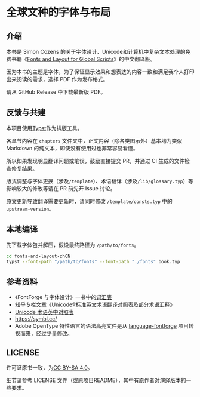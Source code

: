# 全球文种的字体与布局

## 介绍

本书是 Simon Cozens 的关于字体设计、Unicode和计算机中复杂文本处理的免费书籍《[Fonts and Layout for Global Scripts](https://simoncozens.github.io/fonts-and-layout/)》的中文翻译版。

因为本书的主题是字体，为了保证显示效果和想表达的内容一致和满足我个人打印出来阅读的需求，选择 PDF 作为发布格式。

请从 GitHub Release 中下载最新版 PDF。

## 反馈与共建

本项目使用[Typst](https://github.com/typst/typst)作为排版工具。

各章节内容在 `chapters` 文件夹中，正文内容（除各类图示外）基本均为类似 Markdown 的纯文本，即使没有使用过也非常容易看懂。

所以如果发现明显翻译问题或笔误，鼓励直接提交 PR，并通过 CI 生成的文件检查修复结果。

版式调整与字体更换（涉及`/template`）、术语翻译（涉及`/lib/glossary.typ`）等影响较大的修改等请在 PR 前先开 Issue 讨论。

原文更新导致翻译需要更新时，请同时修改 `/template/consts.typ` 中的 `upstream-version`。

## 本地编译

先下载字体包并解压，假设最终路径为 `/path/to/fonts`。

```bash
cd fonts-and-layout-zhCN
typst --font-path "/path/to/fonts" --font-path "./fonts" book.typ
```

## 参考资料

- 《FontForge 与字体设计》一书中的[词汇表](http://designwithfontforge.com/zh-CN/Glossary.html)
- 知乎专栏文章《[Unicode®标准英文术语翻译对照表及部分术语汇释](https://zhuanlan.zhihu.com/p/79246427)》
- [Unicode 术语英中对照表](https://www.unicode.org/terminology/term_en_zh_Hans_CN.html)
- <https://symbl.cc/>
- Adobe OpenType 特性语言的语法高亮文件是从 [language-fontforge](https://github.com/Alhadis/language-fontforge) 项目转换而来，经过少量修改。

## LICENSE

许可证原书一致，为[CC BY-SA 4.0](https://creativecommons.org/licenses/by-sa/4.0/deed.zh-hans)。

细节请参考 LICENSE 文件（或原项目README），其中有原作者对演绎版本的一些要求。
